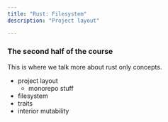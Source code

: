 ```yaml
---
title: "Rust: Filesystem"
description: "Project layout"

---
```


### The second half of the course
This is where we talk more about rust only concepts.

- project layout
  - monorepo stuff
- filesystem
- traits
- interior mutability

<br/>
<br/>
<br/>
<br/>
<br/>
<br/>
<br/>
<br/>
<br/>
<br/>
<br/>
<br/>
<br/>
<br/>
<br/>
<br/>
<br/>
<br/>
<br/>
<br/>



